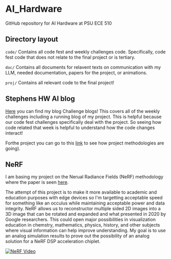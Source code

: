# AI_Hardware
GitHub repository for AI Hardware at PSU ECE 510

## Directory layout
`code/` Contains all code fest and weekly challenges code. Specifically, code fest code that does not relate to the final project or is tertiary.

`doc/` Contains all documents for relavent texts on communication with my LLM, needed documentation, papers for the project, or animations.

`proj/` Contains all relevant code to the final project!

## Stephens HW AI blog
[Here](https://github.com/sweeksBigBlue/AI_Hardware/wiki/Stephen-Weeks-AI-HW-Blog!) you can find my blog Challenge blogs!
This covers all of the weekly challenges including a running blog of my project. This is helpful because
our code fest challenges specifically deal with the project. So seeing how code related that week is helpful
to understand how the code changes interact!

Forthe project you can go to this [link](https://github.com/sweeksBigBlue/AI_Hardware/wiki/HW-AI-Blog-Project) to see how project methodologies are going).

## NeRF
I am basing my project on the Nerual Radiance Fields (NeRF) methodology where the paper is seen [here](https://www.matthewtancik.com/nerf).

The attempt of this project is to make it more available to academic and education purposes with edge devices so I'm targetting acceptable speed for something
like an occulus while maintaining acceptable power and data integrity. NeRF allows us to reconstructor multiple sided 2D images into a 3D image that can be
rotated and expanded and what presented in 2020 by Google researchers. This could open major possibilities in visualization education in chemstry, mathematics,
physics, history, and other subjects where visual information can help improve understanding. My goal is to use an analog simulation results to prove out the
possibility of an analog solution for a NeRF DSP acceleration chiplet.

[![NeRF Video](https://img.youtube.com/vi/JuH79E8rdKc/0.jpg)](https://www.youtube.com/watch?v=JuH79E8rdKc)
